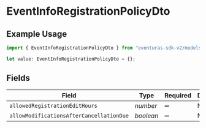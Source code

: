 # EventInfoRegistrationPolicyDto

## Example Usage

```typescript
import { EventInfoRegistrationPolicyDto } from "eventuras-sdk-v2/models/components";

let value: EventInfoRegistrationPolicyDto = {};
```

## Fields

| Field                                    | Type                                     | Required                                 | Description                              |
| ---------------------------------------- | ---------------------------------------- | ---------------------------------------- | ---------------------------------------- |
| `allowedRegistrationEditHours`           | *number*                                 | :heavy_minus_sign:                       | N/A                                      |
| `allowModificationsAfterCancellationDue` | *boolean*                                | :heavy_minus_sign:                       | N/A                                      |
